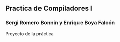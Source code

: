 
## Practica de Compiladores I
### Sergi Romero Bonnin y Enrique Boya Falcón
Proyecto de la práctica